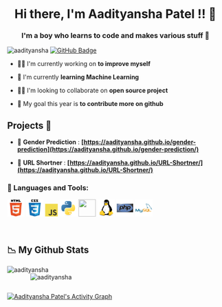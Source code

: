 <h1 align="center">Hi there, I'm Aadityansha Patel !! 👋</h1>

<h3 align="center">I'm a boy who learns to code and makes various stuff 🚀</h3>

<p align="left"> <img src="https://komarev.com/ghpvc/?username=aadityansha&label=Profile%20views&color=0e75b6&style=flat" alt="aadityansha" />
<a href="https://github.com/Aadityansha"><img src="https://img.shields.io/github/followers/Aadityansha?label=Followers&style=social" alt="GitHub Badge"></a>
</p> 

- 👩‍💻 I'm currently working on **to improve myself**

- 🧠 I'm currently **learning Machine Learning**

- 👯‍♀️ I'm looking to collaborate on **open source project**

- 🤔 My goal this year is **to contribute more on github**

<h2>Projects 📂</h2>

- 👙 **Gender Prediction** : **[https://aadityansha.github.io/gender-prediction](https://aadityansha.github.io/gender-prediction/)**

- 🔗 **URL Shortner** :  **[https://aadityansha.github.io/URL-Shortner/](https://aadityansha.github.io/URL-Shortner/)**

<h3 align="left">🔨 Languages and Tools:</h3>
<p>
<img src="https://raw.githubusercontent.com/devicons/devicon/master/icons/html5/html5-original-wordmark.svg" height="40" width="40" />
<img src="https://raw.githubusercontent.com/devicons/devicon/master/icons/css3/css3-original-wordmark.svg" height="40" width="40" />
<img src="https://raw.githubusercontent.com/devicons/devicon/master/icons/javascript/javascript-original.svg" height="30" width="30" />
<img src="https://raw.githubusercontent.com/devicons/devicon/master/icons/python/python-original.svg" height="40" width="40" />
<img src="https://www.vectorlogo.zone/logos/git-scm/git-scm-icon.svg" height="40" width="40" />
<img src="https://raw.githubusercontent.com/devicons/devicon/master/icons/linux/linux-original.svg" height="40" width="40" />
<img src="https://raw.githubusercontent.com/devicons/devicon/master/icons/php/php-original.svg" height="40" width="40" />
<img src="https://raw.githubusercontent.com/devicons/devicon/master/icons/mysql/mysql-original-wordmark.svg" height="40" width="40" />

</p>

<br>

<h2>📉 My Github Stats</h2>
<p><img align="left" src="https://github-readme-stats.vercel.app/api/top-langs?username=aadityansha&show_icons=true&locale=en&layout=compact&theme=react&hide_border=true&bg_color=0D1117" alt="aadityansha" /></p>

<p>&nbsp;<img align="right" width="450px" src="https://github-readme-stats.vercel.app/api?username=aadityansha&show_icons=true&locale=en&theme=react&hide_border=true&bg_color=0D1117" alt="aadityansha" /></p>

<br>

<a href="https://github.com/Aadityansha/github-readme-activity-graph"><img alt="Aadityansha Patel's Activity Graph" src="https://activity-graph.herokuapp.com/graph?username=aadityansha&bg_color=0D1117&color=5BCDEC&line=5BCDEC&point=FFFFFF&hide_border=true" /></a>
